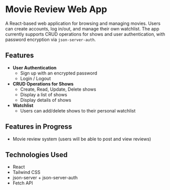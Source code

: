 # Movie Review Web App

A React-based web application for browsing and managing movies. Users can create accounts, log in/out, and manage their own watchlist. The app currently supports CRUD operations for shows and user authentication, with password encryption via `json-server-auth`.

## Features

- **User Authentication**
  - Sign up with an encrypted password
  - Login / Logout
- **CRUD Operations for Shows**
  - Create, Read, Update, Delete shows
  - Display a list of shows
  - Display details of shows
- **Watchlist**
  - Users can add/delete shows to their personal watchlist

## Features in Progress

- Movie review system (users will be able to post and view reviews)

## Technologies Used 

- React
- Tailwind CSS
- json-server + json-server-auth
- Fetch API

